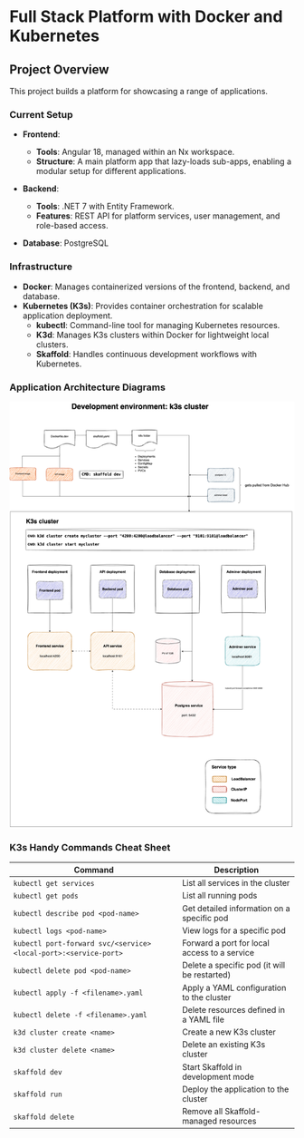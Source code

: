 # Full Stack Platform with Docker and Kubernetes

## Project Overview

This project builds a platform for showcasing a range of applications.

### Current Setup

-   **Frontend**:

    -   **Tools**: Angular 18, managed within an Nx workspace.
    -   **Structure**: A main platform app that lazy-loads sub-apps, enabling a modular setup for different applications.

-   **Backend**:

    -   **Tools**: .NET 7 with Entity Framework.
    -   **Features**: REST API for platform services, user management, and role-based access.

-   **Database**: PostgreSQL

### Infrastructure

-   **Docker**: Manages containerized versions of the frontend, backend, and database.
-   **Kubernetes (K3s)**: Provides container orchestration for scalable application deployment.
    -   **kubectl**: Command-line tool for managing Kubernetes resources.
    -   **K3d**: Manages K3s clusters within Docker for lightweight local clusters.
    -   **Skaffold**: Handles continuous development workflows with Kubernetes.

### Application Architecture Diagrams

[![Development Setup Diagram](./diagrams/dev-setupv1.png)](./diagrams/dev-setupv1.png)

### K3s Handy Commands Cheat Sheet

| Command                                                          | Description                                  |
| ---------------------------------------------------------------- | -------------------------------------------- |
| `kubectl get services`                                           | List all services in the cluster             |
| `kubectl get pods`                                               | List all running pods                        |
| `kubectl describe pod <pod-name>`                                | Get detailed information on a specific pod   |
| `kubectl logs <pod-name>`                                        | View logs for a specific pod                 |
| `kubectl port-forward svc/<service> <local-port>:<service-port>` | Forward a port for local access to a service |
| `kubectl delete pod <pod-name>`                                  | Delete a specific pod (it will be restarted) |
| `kubectl apply -f <filename>.yaml`                               | Apply a YAML configuration to the cluster    |
| `kubectl delete -f <filename>.yaml`                              | Delete resources defined in a YAML file      |
| `k3d cluster create <name>`                                      | Create a new K3s cluster                     |
| `k3d cluster delete <name>`                                      | Delete an existing K3s cluster               |
| `skaffold dev`                                                   | Start Skaffold in development mode           |
| `skaffold run`                                                   | Deploy the application to the cluster        |
| `skaffold delete`                                                | Remove all Skaffold-managed resources        |
